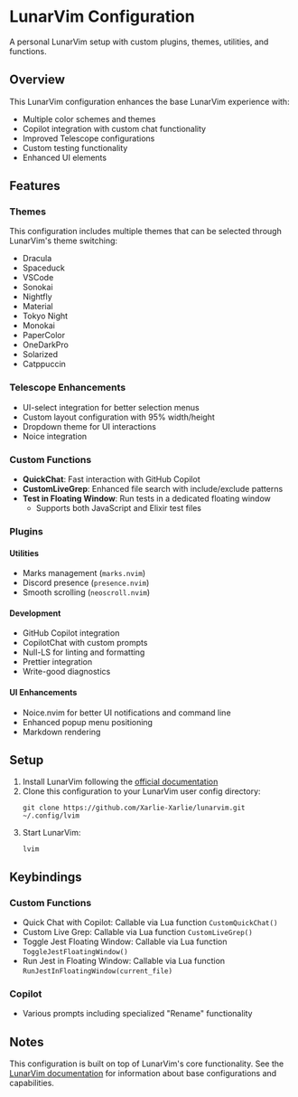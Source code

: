 # LunarVim Configuration

A personal LunarVim setup with custom plugins, themes, utilities, and functions.

## Overview

This LunarVim configuration enhances the base LunarVim experience with:

- Multiple color schemes and themes
- Copilot integration with custom chat functionality
- Improved Telescope configurations
- Custom testing functionality
- Enhanced UI elements

## Features

### Themes

This configuration includes multiple themes that can be selected through LunarVim's theme switching:

- Dracula
- Spaceduck
- VSCode
- Sonokai
- Nightfly
- Material
- Tokyo Night
- Monokai
- PaperColor
- OneDarkPro
- Solarized
- Catppuccin

### Telescope Enhancements

- UI-select integration for better selection menus
- Custom layout configuration with 95% width/height
- Dropdown theme for UI interactions
- Noice integration

### Custom Functions

- **QuickChat**: Fast interaction with GitHub Copilot
- **CustomLiveGrep**: Enhanced file search with include/exclude patterns
- **Test in Floating Window**: Run tests in a dedicated floating window
  - Supports both JavaScript and Elixir test files

### Plugins

#### Utilities
- Marks management (`marks.nvim`)
- Discord presence (`presence.nvim`)
- Smooth scrolling (`neoscroll.nvim`)

#### Development
- GitHub Copilot integration
- CopilotChat with custom prompts
- Null-LS for linting and formatting
- Prettier integration
- Write-good diagnostics

#### UI Enhancements
- Noice.nvim for better UI notifications and command line
- Enhanced popup menu positioning
- Markdown rendering

## Setup

1. Install LunarVim following the [official documentation](https://www.lunarvim.org/docs/installation)
2. Clone this configuration to your LunarVim user config directory:
   ```
   git clone https://github.com/Xarlie-Xarlie/lunarvim.git ~/.config/lvim
   ```
3. Start LunarVim:
   ```
   lvim
   ```

## Keybindings

### Custom Functions
- Quick Chat with Copilot: Callable via Lua function `CustomQuickChat()`
- Custom Live Grep: Callable via Lua function `CustomLiveGrep()`
- Toggle Jest Floating Window: Callable via Lua function `ToggleJestFloatingWindow()`
- Run Jest in Floating Window: Callable via Lua function `RunJestInFloatingWindow(current_file)`

### Copilot
- Various prompts including specialized "Rename" functionality

## Notes

This configuration is built on top of LunarVim's core functionality. See the [LunarVim documentation](https://www.lunarvim.org/docs/configuration) for information about base configurations and capabilities.
